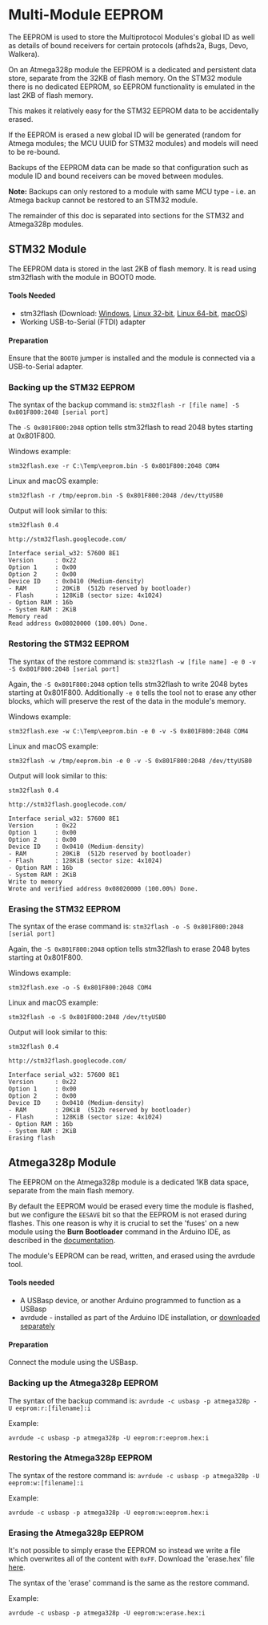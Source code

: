 # Multi-Module EEPROM

The EEPROM is used to store the Multiprotocol Modules's global ID as well as details of bound receivers for certain protocols (afhds2a, Bugs, Devo, Walkera).

On an Atmega328p module the EEPROM is a dedicated and persistent data store, separate from the 32KB of flash memory.  On the STM32 module there is no dedicated EEPROM, so EEPROM functionality is emulated in the last 2KB of flash memory.

This makes it relatively easy for the STM32 EEPROM data to be accidentally erased.

If the EEPROM is erased a new global ID will be generated (random for Atmega modules; the MCU UUID for STM32 modules) and models will need to be re-bound.

Backups of the EEPROM data can be made so that configuration such as module ID and bound receivers can be moved between modules.  

**Note:** Backups can only restored to a module with same MCU type - i.e. an Atmega backup cannot be restored to an STM32 module.

The remainder of this doc is separated into sections for the STM32 and Atmega328p modules.

## STM32 Module
The EEPROM data is stored in the last 2KB of flash memory. It is read using stm32flash with the module in BOOT0 mode.
#### Tools Needed
* stm32flash (Download: [Windows](https://github.com/pascallanger/DIY-Multiprotocol-TX-Module-Boards/raw/master/source/stm32/tools/win/stm32flash.exe), [Linux 32-bit](https://github.com/pascallanger/DIY-Multiprotocol-TX-Module-Boards/raw/master/source/stm32/tools/linux/stm32flash/stm32flash), [Linux 64-bit](https://github.com/pascallanger/DIY-Multiprotocol-TX-Module-Boards/raw/master/source/stm32/tools/linux64/stm32flash/stm32flash), [macOS](https://github.com/pascallanger/DIY-Multiprotocol-TX-Module-Boards/raw/master/source/stm32/tools/macosx/stm32flash/stm32flash))
* Working USB-to-Serial (FTDI) adapter

#### Preparation
Ensure that the `BOOT0` jumper is installed and the module is connected via a USB-to-Serial adapter.

### Backing up the STM32 EEPROM
The syntax of the backup command is:
`stm32flash -r [file name] -S 0x801F800:2048 [serial port]`

The `-S 0x801F800:2048` option tells stm32flash to read 2048 bytes starting at 0x801F800.

Windows example:

`stm32flash.exe -r C:\Temp\eeprom.bin -S 0x801F800:2048 COM4`

Linux and macOS example:

`stm32flash -r /tmp/eeprom.bin -S 0x801F800:2048 /dev/ttyUSB0`

Output will look similar to this:
```
stm32flash 0.4

http://stm32flash.googlecode.com/

Interface serial_w32: 57600 8E1
Version      : 0x22
Option 1     : 0x00
Option 2     : 0x00
Device ID    : 0x0410 (Medium-density)
- RAM        : 20KiB  (512b reserved by bootloader)
- Flash      : 128KiB (sector size: 4x1024)
- Option RAM : 16b
- System RAM : 2KiB
Memory read
Read address 0x08020000 (100.00%) Done.
```
### Restoring the STM32 EEPROM
The syntax of the restore command is:
`stm32flash -w [file name] -e 0 -v -S 0x801F800:2048 [serial port]`

Again, the `-S 0x801F800:2048` option tells stm32flash to write 2048 bytes starting at 0x801F800.  Additionally `-e 0` tells the tool not to erase any other blocks, which will preserve the rest of the data in the module's memory.

Windows example:

`stm32flash.exe -w C:\Temp\eeprom.bin -e 0 -v -S 0x801F800:2048 COM4`

Linux and macOS example:

`stm32flash -w /tmp/eeprom.bin -e 0 -v -S 0x801F800:2048 /dev/ttyUSB0`

Output will look similar to this:
```
stm32flash 0.4

http://stm32flash.googlecode.com/

Interface serial_w32: 57600 8E1
Version      : 0x22
Option 1     : 0x00
Option 2     : 0x00
Device ID    : 0x0410 (Medium-density)
- RAM        : 20KiB  (512b reserved by bootloader)
- Flash      : 128KiB (sector size: 4x1024)
- Option RAM : 16b
- System RAM : 2KiB
Write to memory
Wrote and verified address 0x08020000 (100.00%) Done.
```

### Erasing the STM32 EEPROM
The syntax of the erase command is:
`stm32flash -o -S 0x801F800:2048 [serial port]`

Again, the `-S 0x801F800:2048` option tells stm32flash to erase 2048 bytes starting at 0x801F800.

Windows example:

`stm32flash.exe -o -S 0x801F800:2048 COM4`

Linux and macOS example:

`stm32flash -o -S 0x801F800:2048 /dev/ttyUSB0`

Output will look similar to this:
```
stm32flash 0.4

http://stm32flash.googlecode.com/

Interface serial_w32: 57600 8E1
Version      : 0x22
Option 1     : 0x00
Option 2     : 0x00
Device ID    : 0x0410 (Medium-density)
- RAM        : 20KiB  (512b reserved by bootloader)
- Flash      : 128KiB (sector size: 4x1024)
- Option RAM : 16b
- System RAM : 2KiB
Erasing flash
```

## Atmega328p Module
The EEPROM on the Atmega328p module is a dedicated 1KB data space, separate from the main flash memory.  

By default the EEPROM would be erased every time the module is flashed, but we configure the `EESAVE` bit so that the EEPROM is not erased during flashes.  This one reason is why it is crucial to set the 'fuses' on a new module using the **Burn Bootloader** command in the Arduino IDE, as described in the [documentation](Compiling.md#burn-bootloader-and-set-fuses).

The module's EEPROM can be read, written, and erased using the avrdude tool.

#### Tools needed
* A USBasp device, or another Arduino programmed to function as a USBasp
* avrdude - installed as part of the Arduino IDE installation, or [downloaded separately](http://savannah.nongnu.org/projects/avrdude)

#### Preparation
Connect the module using the USBasp.

### Backing up the Atmega328p EEPROM
The syntax of the backup command is:
`avrdude -c usbasp -p atmega328p -U eeprom:r:[filename]:i`

Example:

`avrdude -c usbasp -p atmega328p -U eeprom:r:eeprom.hex:i`

### Restoring the Atmega328p EEPROM
The syntax of the restore command is:
`avrdude -c usbasp -p atmega328p -U eeprom:w:[filename]:i`

Example:

`avrdude -c usbasp -p atmega328p -U eeprom:w:eeprom.hex:i`

### Erasing the Atmega328p EEPROM
It's not possible to simply erase the EEPROM so instead we write a file which overwrites all of the content with `0xFF`.  Download the 'erase.hex' file [here](erase.hex).

The syntax of the 'erase' command is the same as the restore command.

Example:

`avrdude -c usbasp -p atmega328p -U eeprom:w:erase.hex:i`

